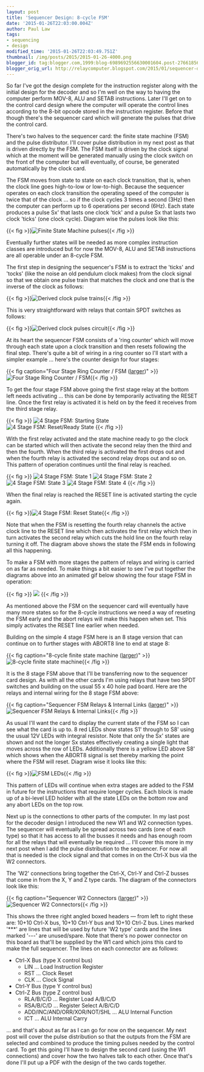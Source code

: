 ```yaml
---
layout: post
title: 'Sequencer Design: 8-cycle FSM'
date: '2015-01-26T22:03:00.004Z'
author: Paul Law
tags:
- sequencing
- design
modified_time: '2015-01-26T22:03:49.751Z'
thumbnail: /img/posts/2015/2015-01-26-4000.png
blogger_id: tag:blogger.com,1999:blog-6989692556630001604.post-2766185666697386020
blogger_orig_url: http://relaycomputer.blogspot.com/2015/01/sequencer-design-8-cycle-fsm.html
---
```


So far I've got the design complete for the instruction register along 
with the initial design for the decoder and so I'm well on the way to having 
the computer perform MOV-8, ALU and SETAB instructions. Later I'll get on to 
the control card design where the computer will operate the control lines 
according to the 8-bit opcode stored in the instruction register. Before that 
though there's the sequencer card which will generate the pulses that drive 
the control card.

There's two halves to the sequencer card: the 
finite state machine (FSM) and the pulse distributor. I'll cover pulse 
distribution in my next post as that is driven directly by the FSM. The FSM 
itself is driven by the clock signal which at the moment will be generated 
manually using the clock switch on the front of the computer but will 
eventually, of course, be generated automatically by the clock card.

The FSM moves from state to state on each clock transition, that is, when 
the clock line goes high-to-low or low-to-high. Because the sequencer operates 
on each clock transition the operating speed of the computer is twice that of 
the clock ... so if the clock cycles 3 times a second (3Hz) then the computer 
can perform up to 6 operations per second (6Hz). Each state produces a pulse 
Sx' that lasts one clock 'tick' and a pulse Sx that lasts two clock 'ticks' 
(one clock cycle). Diagram wise the pulses look like this:

{{< fig >}}![Finite State Machine pulses](/img/posts/2015/2015-01-26-0000.png){{< /fig >}}

Eventually 
further states will be needed as more complex instruction classes are 
introduced but for now the MOV-8, ALU and SETAB instructions are all operable 
under an 8-cycle FSM.

The first step in designing the sequencer's 
FSM is to extract the 'ticks' and 'tocks' (like the noise an old pendulum 
clock makes) from the clock signal so that we obtain one pulse train that 
matches the clock and one that is the inverse of the clock as follows:

{{< fig >}}![Derived clock pulse trains](/img/posts/2015/2015-01-26-0001.png){{< /fig >}}

This is very 
straightforward with relays that contain SPDT switches as follows:

{{< fig >}}![Derived clock pulses circuit](/img/posts/2015/2015-01-26-0002.gif){{< /fig >}}

At its 
heart the sequencer FSM consists of a 'ring counter' which will move through 
each state upon a clock transition and then resets following the final step. 
There's quite a bit of wiring in a ring counter so I'll start with a simpler 
example ... here's the counter design for four stages:

{{< fig caption="Four Stage Ring Counter / FSM ([larger](/img/posts/2015/2015-01-26-1000.png))" >}}![Four Stage Ring Counter / FSM](/img/posts/2015/2015-01-26-0003.png){{< /fig >}}

To get the 
four stage FSM above going the first stage relay at the bottom left needs 
activating ... this can be done by temporarily activating the RESET line. Once 
the first relay is activated it is held on by the feed it receives from the 
third stage relay.

{{< fig >}}
![4 Stage FSM: Starting State](/img/posts/2015/2015-01-26-0004.gif)
![4 Stage FSM: Reset/Ready State](/img/posts/2015/2015-01-26-0005.gif)
{{< /fig >}}

With the 
first relay activated and the state machine ready to go the clock can be 
started which will then activate the second relay then the third and then the 
fourth. When the third relay is activated the first drops out and when the 
fourth relay is activated the second relay drops out and so on. This pattern 
of operation continues until the final relay is reached.

{{< fig >}}
![4 Stage FSM: State 1](/img/posts/2015/2015-01-26-0006.gif)
![4 Stage FSM: State 2](/img/posts/2015/2015-01-26-0007.gif)
![4 Stage FSM: State 3](/img/posts/2015/2015-01-26-0008.gif)
![4 Stage FSM: State 4](/img/posts/2015/2015-01-26-0009.gif)
{{< /fig >}}

When the final 
relay is reached the RESET line is activated starting the cycle again.

{{< fig >}}![4 Stage FSM: Reset State](/img/posts/2015/2015-01-26-0010.gif){{< /fig >}}

Note that when 
the FSM is resetting the fourth relay channels the active clock line to the 
RESET line which then activates the first relay which then in turn activates 
the second relay which cuts the hold line on the fourth relay turning it off. 
The diagram above shows the state the FSM ends in following all this 
happening.

To make a FSM with more stages the pattern of relays and 
wiring is carried on as far as needed. To make things a bit easier to see I've 
put together the diagrams above into an animated gif below showing the four 
stage FSM in operation:

{{< fig >}}
![](/img/posts/2015/2015-01-26-0011.gif)
{{< /fig >}}

As mentioned above the FSM on the sequencer card will eventually 
have many more states so for the 8-cycle instructions we need a way of 
reseting the FSM early and the abort relays will make this happen when set. 
This simply activates the RESET line earlier when needed.

Building 
on the simple 4 stage FSM here is an 8 stage version that can continue on to 
further stages with ABORT8 line to end at stage 8:

{{< fig caption="8-cycle finite state machine ([larger](/img/posts/2015/2015-01-26-1001.png))" >}}![8-cycle finite state machine](/img/posts/2015/2015-01-26-0012.png){{< /fig >}}

It is the 8 stage FSM above 
that I'll be transferring now to the sequencer card design. As with all the 
other cards I'm using relays that have two SPDT switches and building on the 
usual 55 x 40 hole pad board. Here are the relays and internal wiring for the 
8 stage FSM above:

{{< fig caption="Sequencer FSM Relays &amp; Internal Links ([larger](/img/posts/2015/2015-01-26-1002.png))" >}}![Sequencer FSM Relays &amp; Internal Links](/img/posts/2015/2015-01-26-0013.png){{< /fig >}}

As usual I'll want the card to display the current state of the 
FSM so I can see what the card is up to. 8 red LEDs show states S1' through to 
S8' using the usual 12V LEDs with integral resistor. Note that only the Sx' 
states are shown and not the longer Sx states effectively creating a single 
light that moves across the row of LEDs. Additionally there is a yellow LED 
above S8' which shows when the ABORT8 signal is set thereby marking the point 
where the FSM will reset. Diagram wise it looks like this:

{{< fig >}}![FSM LEDs](/img/posts/2015/2015-01-26-0014.png){{< /fig >}}

This pattern of LEDs will 
continue when extra stages are added to the FSM in future for the instructions 
that require longer cycles. Each block is made up of a bi-level LED holder 
with all the state LEDs on the bottom row and any abort LEDs on the top 
row.

Next up is the connections to other parts of the computer. In 
my last post for the decoder design I introduced the new W1 and W2 connection 
types. The sequencer will eventually be spread across two cards (one of each 
type) so that it has access to all the busses it needs and has enough room for 
all the relays that will eventually be required ... I'll cover this more in my 
next post when I add the pulse distribution to the sequencer. For now all that 
is needed is the clock signal and that comes in on the Ctrl-X bus via the W2 
connectors.

The 'W2' connections bring together the Ctrl-X, Ctrl-Y 
and Ctrl-Z busses that come in from the X, Y and Z type cards. The diagram of 
the connectors look like this:

{{< fig caption="Sequencer W2 Connectors ([larger](/img/posts/2015/2015-01-26-1003.png))" >}}![Sequencer W2 Connectors](/img/posts/2015/2015-01-26-0015.png){{< /fig >}}

This shows the 
three right angled boxed headers — from left to right these are: 10+10 Ctrl-X 
bus, 10+10 Ctrl-Y bus and 10+10 Ctrl-Z bus. Lines marked '***' are lines that 
will be used by future 'W2 type' cards and the lines marked '---' are 
unused/spare. Note that there's no power connector on this board as that'll be 
supplied by the W1 card which joins this card to make the full sequencer. The 
lines on each connector are as follows:

* Ctrl-X Bus (type X control bus)
  * LIN ... Load Instruction Register
  * RST ... Clock Reset
  * CLK ... Clock Signal
* Ctrl-Y Bus (type Y control bus)
* Ctrl-Z Bus (type Z control bus)
  * RLA/B/C/D ... Register Load A/B/C/D
  * RSA/B/C/D ... Register Select A/B/C/D
  * ADD/INC/AND/ORR/XOR/NOT/SHL ... ALU Internal Function
  * ICT ... ALU Internal Carry

... and that's about 
as far as I can go for now on the sequencer. My next post will cover the pulse 
distribution so that the outputs from the FSM are selected and combined to 
produce the timing pulses needed by the control card. To get this going I'll 
have to design the second card (using the W1 connections) and cover how the 
two halves talk to each other. Once that's done I'll put up a PDF with the 
design of the two cards together. 
